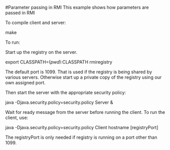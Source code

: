 


#Parameter passing in RMI
This example shows how parameters are passed in RMI

To compile client and server:

make

To run:

Start up the registry on the server.

export CLASSPATH=$(pwd):$CLASSPATH
rmiregistry <port>

The default port is 1099. That is used if the registry is being shared by various
servers. Otherwise start up a private copy of the registry using our own assigned port.


Then start the server with the appropriate security policy:

java -Djava.security.policy=security.policy Server &

Wait for ready message from the server before running the client. To run the
client, use:

java -Djava.security.policy=security.policy Client hostname [registryPort]

The registryPort is only needed if registry is running on a port other than 1099.


